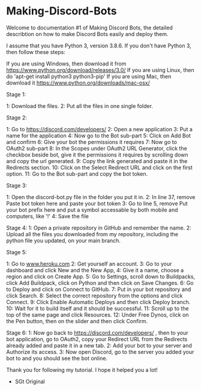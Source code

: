 # Making-Discord-Bots

Welcome to documentation #1 of Making Discord Bots, the detailed describtion on how to make Discord Bots easily and deploy them.



I assume that you have Python 3, version 3.8.6.
If you don't have Python 3, then follow these steps:

If you are using Windows, then download it from https://www.python.org/download/releases/3.0/ 
If you are using Linux, then do 'apt-get install python3 python3-pip'
If you are using Mac, then download it https://www.python.org/downloads/mac-osx/ 

Stage 1:

1: Download the files.
2: Put all the files in one single folder.

Stage 2:

1: Go to https://discord.com/developers/ 
2: Open a new application
3: Put a name for the application
4: Now go to the Bot sub-part
5: Click on Add Bot and confirm
6: Give your bot the permissions it requires
7: Now go to OAuth2 sub-part
8: In the Scopes under OAuth2 URL Generator, click the checkbox beside bot, give it the permissions it requires by scrolling down and copy the url generated.
9: Copy the link generated and paste it in the Redirects section.
10: Click on the Select Redirect URL and click on the first option.
11: Go to the Bot sub-part and copy the bot token.

Stage 3:

1: Open the discord-bot.py file in the folder you put it in.
2: In line 37, remove Paste bot token here and paste your bot token
3: Go to line 5, remove Put your bot prefix here and put a symbol accessable by both mobile and computers, like '!'
4: Save the file

Stage 4:
1: Open a private repository in GitHub and remember the name.
2: Upload all the files you downloaded from my repository, including the python file you updated, on your main branch.

Stage 5:

1: Go to www.heroku.com
2: Get yourself an account.
3: Go to your dashboard and click New and the New App,
4: Give it a name, choose a region and click on Create App.
5: Go to Settings, scroll down to Buildpacks, click Add Buildpack, click on Python and then click on Save Changes.
6: Go to Deploy and click on Connect to GitHub.
7: Put in your bot repository and click Search.
8: Select the correct repository from the options and click Connect.
9: Click Enable Automatic Deploys and then click Deploy branch.
10: Wait for it to build itself and it should be successful.
11: Scroll up to the top of the same page and click Resources.
12: Under Free Dynos, click on the Pen button, then on the slider and then click Confirm.

Stage 6:
1: Now go back to https://discord.com/developers/ , then to your bot application, go to OAuth2, copy your Redirect URL from the Redirects already added and paste it in a new tab.
2: Add your bot to your server and Authorize its access.
3: Now open Discord, go to the server you added your bot to and you should see the bot online.



Thank you for following my tutorial. I hope it helped you a lot!

- SGt Original
